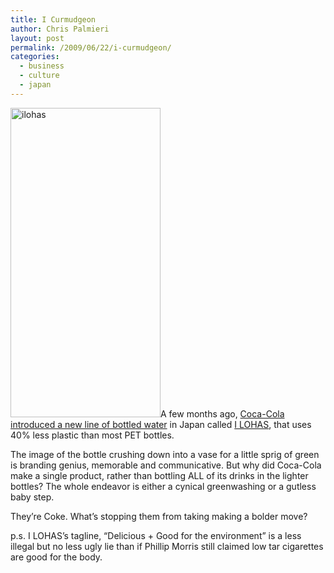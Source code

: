 ```yaml
---
title: I Curmudgeon
author: Chris Palmieri
layout: post
permalink: /2009/06/22/i-curmudgeon/
categories:
  - business
  - culture
  - japan
---
```

<img src="http://www.iixii.net/wp-content/uploads/ilohas.jpg" alt="ilohas" title="ilohas" width="240" height="495" class="alignnone size-full wp-image-122" />A few months ago, [Coca-Cola introduced a new line of bottled water][1] in Japan called [I LOHAS][2], that uses 40% less plastic than most PET bottles. 

The image of the bottle crushing down into a vase for a little sprig of green is branding genius, memorable and communicative. But why did Coca-Cola make a single product, rather than bottling ALL of its drinks in the lighter bottles? The whole endeavor is either a cynical greenwashing or a gutless baby step. 

They&#8217;re Coke. What&#8217;s stopping them from taking making a bolder move?

p.s. I LOHAS&#8217;s tagline, &#8220;Delicious + Good for the environment&#8221; is a less illegal but no less ugly lie than if Phillip Morris still claimed low tar cigarettes are good for the body.

 [1]: http://www.fastcompany.com/blog/ariel-schwartz/sustainability/coca-cola-japan-selling-easy-crush-water-bottles-save-plastic-it-
 [2]: http://i-lohas.jp/